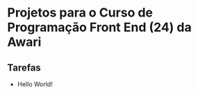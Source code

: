 <h1>Projetos para o Curso de Programação Front End (24) da Awari</h1>
<h2>Tarefas</h2>
<ul><li>Hello World!</li></ul>
